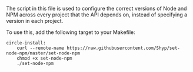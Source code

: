 The script in this file is used to configure the correct versions of Node and
NPM across every project that the API depends on, instead of specifying a
version in each project.

To use this, add the following target to your Makefile:

```
circle-install:
	curl --remote-name https://raw.githubusercontent.com/Shyp/set-node-npm/master/set-node-npm
	chmod +x set-node-npm
	./set-node-npm
```
